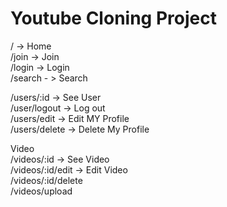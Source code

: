 Youtube Cloning Project
=============

/ -> Home   
/join -> Join   
/login -> Login   
/search - > Search   

/users/:id -> See User   
/user/logout -> Log out   
/users/edit -> Edit MY Profile   
/users/delete -> Delete My Profile   


Video   
/videos/:id -> See Video   
/videos/:id/edit -> Edit Video   
/videos/:id/delete   
/videos/upload   